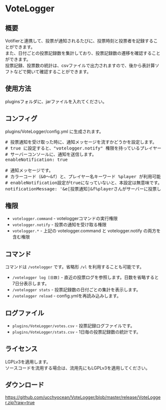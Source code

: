 VoteLogger
==========

概要
----

Votifierと連携して、投票が通知されるたびに、投票時刻と投票者を記録することができます。<br/>
また、日付ごとの投票記録数を集計しており、投票記録数の遷移を確認することができます。<br/>
投票記録、投票数の統計は、csvファイルで出力されますので、後から表計算ソフトなどで開いて確認することができます。

使用方法
--------
pluginsフォルダに、jarファイルを入れてください。

コンフィグ
----------
plugins/VoteLogger/config.yml に生成されます。
<pre>
# 投票通知を受け取った時に、通知メッセージを流すかどうかを設定します。
# true に設定すると、"votelogger.notify" 権限を持っているプレイヤーの画面と、
# サーバーコンソールに、通知を送信します。
enableNotification: true

# 通知メッセージです。
# カラーコード（&0～&f）と、プレイヤー名キーワード %player が利用可能です。
# enableNotification設定がtrueになっていないと、本設定は無意味です。
notificationMessage: '&e[投票通知]&f%playerさんがサーバーに投票しました。'
</pre>

権限
----
- `votelogger.command` - voteloggerコマンドの実行権限
- `votelogger.notify` - 投票の通知を受け取る権限
- `votelogger.*` - 上記の votelogger.command と votelogger.notify の両方を含む権限

コマンド
--------
コマンドは `/votelogger` です。省略形 `/vl` を利用することも可能です。
- `/votelogger log [日数]` - 直近の投票ログを参照します。日数を省略すると7日分表示します。
- `/votelogger stats` - 投票記録数の日付ごとの集計を表示します。
- `/votelogger reload` - config.ymlを再読み込みします。

ログファイル
------------
- `plugins/VoteLogger/votes.csv` - 投票記録ログファイルです。
- `plugins/VoteLogger/stats.csv` - 1日毎の投票記録数の統計です。

ライセンス
----------
LGPLv3を適用します。<br/>
ソースコードを流用する場合は、流用先にもLGPLv3を適用してください。

ダウンロード
------------
https://github.com/ucchyocean/VoteLogger/blob/master/release/VoteLogger.zip?raw=true

